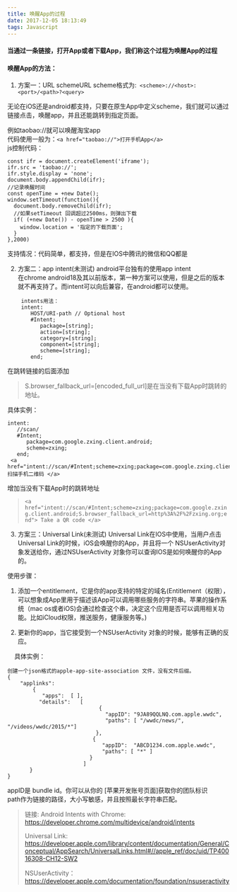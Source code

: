 ```yaml
---
title: 唤醒App的过程
date: 2017-12-05 18:13:49
tags: Javascript
---
```

 
#### 当通过一条链接，打开App或者下载App，我们称这个过程为唤醒App的过程
#### 唤醒App的方法：  
1. 方案一：URL schemeURL
scheme格式为:` <scheme>://<host>:<port>/<path>?<query>`<br />

无论在iOS还是android都支持，只要在原生App中定义scheme，我们就可以通过链接点击，唤醒app，并且还能跳转到指定页面。
<br />

例如taobao://就可以唤醒淘宝app<br />
代码使用一般为：`<a href="taobao://">打开手机App</a>`<br />
js控制代码：      

	const ifr = document.createElement('iframe');
	ifr.src = 'taobao://';
	ifr.style.display = 'none'; 
	document.body.appendChild(ifr);
	//记录唤醒时间
	const openTime = +new Date();
	window.setTimeout(function(){
	  document.body.removeChild(ifr);
	  //如果setTimeout 回调超过2500ms，则弹出下载 
	  if( (+new Date()) - openTime > 2500 ){ 
		window.location = '指定的下载页面'; 
	  } 
	},2000)
	
支持情况：代码简单，都支持，但是在IOS中腾讯的微信和QQ都是

2. 方案二：app intent(未测试)
android平台独有的使用app intent<br />
在chrome android18及其以前版本，第一种方案可以使用，但是之后的版本就不再支持了。而intent可以向后兼容，在android都可以使用。

	
		intents用法：
		intent:
		   HOST/URI-path // Optional host 
		   #Intent; 
		      package=[string]; 
		      action=[string]; 
		      category=[string]; 
		      component=[string]; 
		      scheme=[string]; 
		   end; 
	   
在跳转链接的后面添加
> S.browser_fallback_url=[encoded_full_url]是在当没有下载App时跳转的地址。
 
具体实例：

	intent:
	   //scan/
	   #Intent; 
	      package=com.google.zxing.client.android; 
	      scheme=zxing; 
	   end; 
	 <a href="intent://scan/#Intent;scheme=zxing;package=com.google.zxing.client.android;end"> 扫描手机二维码 </a>
	 
增加当没有下载App时的跳转地址

>  `<a href="intent://scan/#Intent;scheme=zxing;package=com.google.zxing.client.android;S.browser_fallback_url=http%3A%2F%2Fzxing.org;end"> Take a QR code </a> `


3. 方案三：Universal Link(未测试)
Universal Link在IOS中使用，当用户点击Universal Link的时候，iOS会唤醒你的App，并且将一个 NSUserActivity对象发送给你，通过NSUserActivity 对象你可以查询IOS是如何唤醒你的App的。<br />

使用步骤：<br />

1.   添加一个entitlement，它是你的app支持的特定的域名(Entitlement（权限），可以想象成App里用于描述该App可以调用哪些服务的字符串。苹果的操作系统（mac os或者iOS)会通过检查这个串，决定这个应用是否可以调用相关功能。比如iCloud权限，推送服务，健康服务等。)

2.  更新你的app，当它接受到一个NSUserActivity 对象的时候，能够有正确的反应。

&nbsp;&nbsp;&nbsp;&nbsp;具体实例：

	创建一个json格式的apple-app-site-association 文件，没有文件后缀。
	{
	    "applinks":
	        {
	           "apps":  [ ],
	          "details":   [
	                             {
	                               "appID": "9JA89QQLNQ.com.apple.wwdc",
	                               "paths": [ "/wwdc/news/", "/videos/wwdc/2015/*"]
	                            },
	                           { 
	                              "appID":  "ABCD1234.com.apple.wwdc",
	                              "paths": [ "*" ]
	                          }
	                        ]
	       }
	}
	
appID是 bundle id。你可以从你的 [苹果开发账号页面]获取你的团队标识<br />
path作为链接的路径，大小写敏感，并且按照最长字符串匹配。<br />
>  链接:
> Android Intents with Chrome: <br />
> https://developer.chrome.com/multidevice/android/intents<br />
> 
> 
> Universal Link:  https://developer.apple.com/library/content/documentation/General/Conceptual/AppSearch/UniversalLinks.html#//apple_ref/doc/uid/TP40016308-CH12-SW2<br />
> 
> NSUserActivity： <br />
> https://developer.apple.com/documentation/foundation/nsuseractivity

 